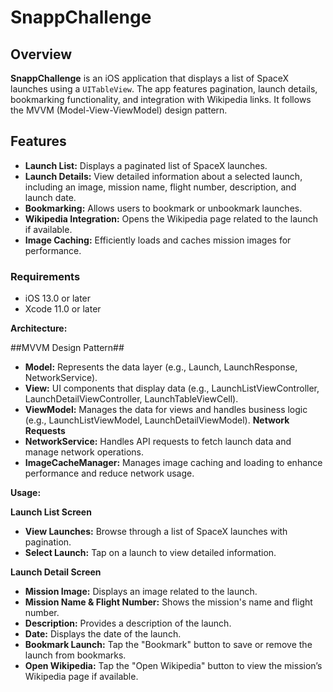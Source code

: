 # SnappChallenge

## Overview

**SnappChallenge** is an iOS application that displays a list of SpaceX launches using a `UITableView`. The app features pagination, launch details, bookmarking functionality, and integration with Wikipedia links. It follows the MVVM (Model-View-ViewModel) design pattern.

## Features

- **Launch List:** Displays a paginated list of SpaceX launches.
- **Launch Details:** View detailed information about a selected launch, including an image, mission name, flight number, description, and launch date.
- **Bookmarking:** Allows users to bookmark or unbookmark launches.
- **Wikipedia Integration:** Opens the Wikipedia page related to the launch if available.
- **Image Caching:** Efficiently loads and caches mission images for performance.

### Requirements

- iOS 13.0 or later
- Xcode 11.0 or later

**Architecture:**

##MVVM Design Pattern##

- **Model:** Represents the data layer (e.g., Launch, LaunchResponse, NetworkService).
- **View:** UI components that display data (e.g., LaunchListViewController, LaunchDetailViewController, LaunchTableViewCell).
- **ViewModel:** Manages the data for views and handles business logic (e.g., LaunchListViewModel, LaunchDetailViewModel).
 **Network Requests**
- **NetworkService:** Handles API requests to fetch launch data and manage network operations.
- **ImageCacheManager:** Manages image caching and loading to enhance performance and reduce network usage.


**Usage:**

**Launch List Screen**
- **View Launches:** Browse through a list of SpaceX launches with pagination.
- **Select Launch:** Tap on a launch to view detailed information.



**Launch Detail Screen**
- **Mission Image:** Displays an image related to the launch.
- **Mission Name & Flight Number:** Shows the mission's name and flight number.
- **Description:** Provides a description of the launch.
- **Date:** Displays the date of the launch.
- **Bookmark Launch:** Tap the "Bookmark" button to save or remove the launch from bookmarks.
- **Open Wikipedia:** Tap the "Open Wikipedia" button to view the mission’s Wikipedia page if available.
